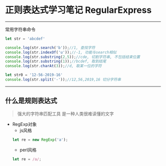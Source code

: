 正则表达式学习笔记
RegularExpress
===
***
常用字符串命令
```js
let str = 'abcdef'

console.log(str.search('b'));//1, 查找字符
console.log(str.indexOf('u'));//-1, 功能与search相似
console.log(str.substring(2,5));//cde, 切割字符串, 不包括结束位置
console.log(str.substring(1));//bcdef, 取到结尾
console.log(str.charAt(3));//d, 取某一位的字符

let str0 = '12-56-2019-16'
console.log(str.split('-'));//12,56,2019,16 切分字符串
```
***
## 什么是规则表达式

>强大的字符串匹配工具
是一种人类很难读懂的文字
* RegExp对象
    * js风格
    ```js
    let re = new RegExp('a');
    ```
    * perl风格
    ```js
    let re = /a/;
    ```